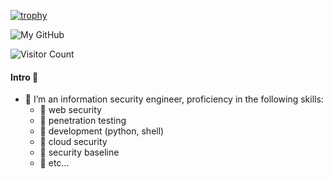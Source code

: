 [![trophy](https://github-profile-trophy.vercel.app/?username=starnightcyber&column=7)](https://github.com/starnightcyber)

![My GitHub](https://github-readme-stats.vercel.app/api?username=starnightcyber&count_private=true&show_icons=true&theme=vue&include_all_commits=true)

<!-- ![Top Langs](https://github-readme-stats.vercel.app/api/top-langs/?username=starnightcyber&theme=vue&count_private=true&show_icons=true&layout=compact) -->

![Visitor Count](https://profile-counter.glitch.me/starnightcyber/count.svg)

<!-- #### Quick Navigation

- [HTTP 安全头配置](https://github.com/starnightcyber/Security-Learning/wiki/HTTP-%E5%AE%89%E5%85%A8%E5%A4%B4%E9%85%8D%E7%BD%AE)

- [WAF](https://github.com/starnightcyber/Security-Learning/wiki#waf) -->

<!--
**starnightcyber/starnightcyber** is a ✨ _special_ ✨ repository because its `README.md` (this file) appears on your GitHub profile.

Here are some ideas to get you started:

- 🔭 I’m currently working on ...
- 🌱 I’m currently learning ...
- 👯 I’m looking to collaborate on ...
- 🤔 I’m looking for help with ...
- 💬 Ask me about ...
- 📫 How to reach me: ...
- 😄 Pronouns: ...
- ⚡ Fun fact: ...
-->

#### Intro 👋
- 🤔 I’m an information security engineer, proficiency in the following skills:
  - 🌱 web security
  - 🌱 penetration testing
  - 🌱 development (python, shell)
  - 🌱 cloud security
  - 🌱 security baseline
  - 🌱 etc...
